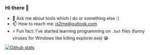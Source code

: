### Hi there 👋

- 💬 Ask me about tools which I do or something else :)
- 📫 How to reach me: js2me@outlook.com
- ⚡ Fun fact: I've started learning programming on `.bat` files (funny viruses for Windows like killing explorer.exe) 😁

[![Github stats](https://github-readme-stats.vercel.app/api?username=js2me&show_icons=true&theme=material-palenight)](https://github.com/anuraghazra/github-readme-stats)
